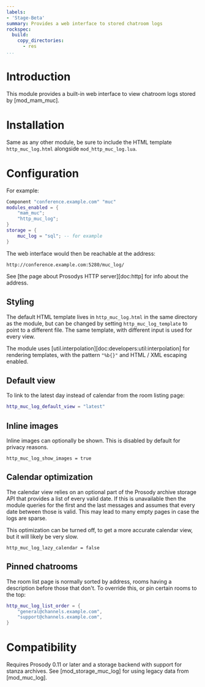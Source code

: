 ```yaml
---
labels:
- 'Stage-Beta'
summary: Provides a web interface to stored chatroom logs
rockspec:
  build:
    copy_directories:
      - res
...
```


Introduction
============

This module provides a built-in web interface to view chatroom logs
stored by [mod\_mam\_muc].

Installation
============

Same as any other module, be sure to include the HTML template
`http_muc_log.html` alongside `mod_http_muc_log.lua`.

Configuration
=============

For example:

``` lua
Component "conference.example.com" "muc"
modules_enabled = {
    "mam_muc";
    "http_muc_log";
}
storage = {
    muc_log = "sql"; -- for example
}
```

The web interface would then be reachable at the address:

    http://conference.example.com:5280/muc_log/

See [the page about Prosodys HTTP server][doc:http] for info about the
address.

## Styling

The default HTML template lives in `http_muc_log.html` in the same
directory as the module, but can be changed by setting
`http_muc_log_template` to point to a different file. The same template,
with different input is used for every view.

The module uses [util.interpolation][doc:developers:util:interpolation]
for rendering templates, with the pattern `"%b{}"` and HTML / XML
escaping enabled.

## Default view

To link to the latest day instead of calendar from the room listing
page:

```lua
http_muc_log_default_view = "latest"
```

## Inline images

Inline images can optionally be shown. This is disabled by default for
privacy reasons.

``` {.lua}
http_muc_log_show_images = true
```

## Calendar optimization

The calendar view relies on an optional part of the Prosody archive
storage API that provides a list of every valid date. If this is
unavailable then the module queries for the first and the last messages
and assumes that every date between those is valid. This may lead to
many empty pages in case the logs are sparse.

This optimization can be turned off, to get a more accurate calendar
view, but it will likely be very slow.

``` {.lua}
http_muc_log_lazy_calendar = false
```

## Pinned chatrooms

The room list page is normally sorted by address, rooms having a
description before those that don't. To override this, or pin certain
rooms to the top:

``` lua
http_muc_log_list_order = {
    "general@channels.example.com",
    "support@channels.example.com",
}
```

Compatibility
=============

Requires Prosody 0.11 or later and a storage backend with support for
stanza archives. See [mod\_storage\_muc\_log] for using legacy data from
[mod\_muc\_log].
